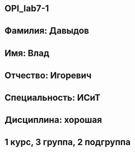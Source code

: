 # OPI_lab7-1
# Фамилия: Давыдов
# Имя: Влад
# Отчество: Игоревич
# Специальность: ИСиТ
# Дисциплина: хорошая
# 1 курс, 3 группа, 2 подгруппа
